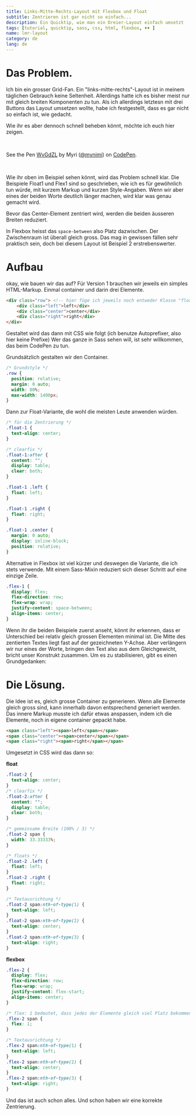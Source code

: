 ```yaml
---
title: Links-Mitte-Rechts-Layout mit Flexbox und Float
subtitle: Zentrieren ist gar nicht so einfach...
description: Ein Quicktip, wie man ein Dreier-Layout einfach umsetzt
tags: [tutorial, quicktip, sass, css, html, flexbox, ♦♦ ]
name: lmr-layout
category: de
lang: de
---
```

# Das Problem.
Ich bin ein grosser Grid-Fan. Ein "links-mitte-rechts"-Layout ist in meinem täglichen Gebrauch keine Seltenheit. Allerdings hatte ich es bisher meist nur mit gleich breiten Komponenten zu tun. Als ich allerdings letztesn mit drei Buttons das Layout umsetzen wollte, habe ich festgestellt, dass es gar nicht so einfach ist, wie gedacht.

Wie ihr es aber dennoch schnell beheben könnt, möchte ich euch hier zeigen.

<br><!-- more -->
<p data-height="409" data-theme-id="7132" data-slug-hash="WvGdZL" data-default-tab="result" data-user="mynimi" class='codepen'>See the Pen <a href='http://codepen.io/mynimi/pen/WvGdZL/'>WvGdZL</a> by Myri (<a href='http://codepen.io/mynimi'>@mynimi</a>) on <a href='http://codepen.io'>CodePen</a>.</p>
<script async src="//assets.codepen.io/assets/embed/ei.js"></script>
<br>

Wie ihr oben im Beispiel sehen könnt, wird das Problem schnell klar. Die Beispiele Float1 und Flex1 sind so geschrieben, wie ich es für gewöhnlich tun würde, mit kurzem Markup und kurzen Style-Angaben. Wenn wir aber eines der beiden Worte deutlich länger machen, wird klar was genau gemacht wird.

Bevor das Center-Element zentriert wird, werden die beiden äusseren Breiten reduziert.

In Flexbox heisst das `space-between` also Platz dazwischen. Der Zwischenraum ist überall gleich gross. Das mag in gewissen fällen sehr praktisch sein, doch bei diesem Layout ist Beispiel 2 erstrebenswerter.

# Aufbau
okay, wie bauen wir das auf? Für Version 1 brauchen wir jeweils ein simples HTML-Markup. Einmal container und darin drei Elemente.

```html
<div class="row"> <!-- hier füge ich jeweils noch entweder Klasse "float-1" oder "flex-1" hinzu -->
    <div class="left">left</div>
    <div class="center">center</div>
    <div class="right">right</div>
</div>
```

Gestaltet wird das dann mit CSS wie folgt (ich benutze Autoprefixer, also hier keine Prefixe) Wer das ganze in Sass sehen will, ist sehr willkommen, das beim CodePen zu tun.

Grundsätzlich gestalten wir den Container.

```css
/* Grundstyle */
.row {
  position: relative;
  margin: 0 auto;
  width: 80%;
  max-width: 1400px;
}
```

Dann zur Float-Variante, die wohl die meisten Leute anwenden würden.

```css
/* für die Zentrierung */
.float-1 {
  text-align: center;
}

/* clearfix */
.float-1:after {
  content: "";
  display: table;
  clear: both;
}

.float-1 .left {
  float: left;
}

.float-1 .right {
  float: right;
}

.float-1 .center {
  margin: 0 auto;
  display: inline-block;
  position: relative;
}
```


Alternative in Flexbox ist viel kürzer und deswegen die Variante, die ich stets verwende. Mit einem Sass-Mixin reduziert sich dieser Schritt auf eine einzige Zeile.

```css
.flex-1 {
  display: flex;
  flex-direction: row;
  flex-wrap: wrap;
  justify-content: space-between;
  align-items: center;
}
```

Wenn ihr die beiden Beispiele zuerst anseht, könnt ihr erkennen, dass er Unterschied bei relativ gleich grossen Elementen minimal ist. Die Mitte des zentierten Textes liegt fast auf der gezeichneten Y-Achse.
Aber verlängern wir nur eines der Worte, bringen den Text also aus dem Gleichgewicht, bricht unser Konstrukt zusammen. Um es zu stabilisieren, gibt es einen Grundgedanken:

# Die Lösung.

Die Idee ist es, gleich grosse Container zu generieren. Wenn alle Elemente gleich gross sind, kann innerhalb davon entsprechend generiert werden. Das innere Markup musste ich dafür etwas anspassen, indem ich die Elemente, noch in eigene container gepackt habe.

```html
<span class="left"><span>left</span></span>
<span class="center"><span>center</span></span>
<span class="right"><span>right</span></span>
```

Umgesetzt in CSS wird das dann so:

**float**

```css
.float-2 {
  text-align: center;
}
/* clearfix */
.float-2:after {
  content: "";
  display: table;
  clear: both;
}

/* gemeinsame Breite (100% / 3) */
.float-2 span {
  width: 33.33333%;
}

/* floats */
.float-2 .left {
  float: left;
}
.float-2 .right {
  float: right;
}

/* Textausrichtung */
.float-2 span:nth-of-type(1) {
  text-align: left;
}
.float-2 span:nth-of-type(2) {
  text-align: center;
}
.float-2 span:nth-of-type(3) {
  text-align: right;
}
```

**flexbox**

```css
.flex-2 {
  display: flex;
  flex-direction: row;
  flex-wrap: wrap;
  justify-content: flex-start;
  align-items: center;
}

/* flex: 1 bedeutet, dass jedes der Elemente gleich viel Platz bekommen soll. */
.flex-2 span {
  flex: 1;
}

/* Textausrichtung */
.flex-2 span:nth-of-type(1) {
  text-align: left;
}
.flex-2 span:nth-of-type(2) {
  text-align: center;
}
.flex-2 span:nth-of-type(3) {
  text-align: right;
}

```

Und das ist auch schon alles. Und schon haben wir eine korrekte Zentrierung.
